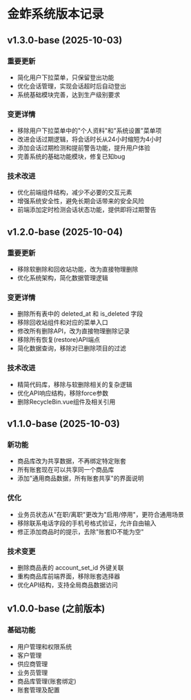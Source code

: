 # 金蚱系统版本记录

## v1.3.0-base (2025-10-03)

### 重要更新
- 简化用户下拉菜单，只保留登出功能
- 优化会话管理，实现会话超时后自动登出
- 系统基础模块完善，达到生产级别要求

### 变更详情
- 移除用户下拉菜单中的"个人资料"和"系统设置"菜单项
- 改进会话过期逻辑，将会话时长从24小时缩短为4小时
- 添加会话过期检测和提前警告功能，提升用户体验
- 完善系统的基础功能模块，修复已知bug

### 技术改进
- 优化前端组件结构，减少不必要的交互元素
- 增强系统安全性，避免长期会话带来的安全风险
- 前端添加定时检测会话状态功能，提供即将过期警告

## v1.2.0-base (2025-10-04)

### 重要更新
- 移除软删除和回收站功能，改为直接物理删除
- 优化系统架构，简化数据管理逻辑

### 变更详情
- 删除所有表中的 deleted_at 和 is_deleted 字段
- 移除回收站组件和对应的菜单入口
- 修改所有删除API，改为直接物理删除记录
- 移除所有恢复(restore)API端点
- 简化数据查询，移除对已删除项目的过滤

### 技术改进
- 精简代码库，移除与软删除相关的复杂逻辑
- 优化API响应结构，移除force参数
- 删除RecycleBin.vue组件及相关引用

## v1.1.0-base (2025-10-03)

### 新功能
- 商品库改为共享数据，不再绑定特定账套
- 所有账套现在可以共享同一个商品库
- 添加"通用商品数据，所有账套共享"的界面说明

### 优化
- 业务员状态从"在职/离职"更改为"启用/停用"，更符合通用场景
- 移除联系电话字段的手机号格式验证，允许自由输入
- 修正添加商品时的提示，去除"账套ID不能为空"

### 技术变更
- 删除商品表的 account_set_id 外键关联
- 重构商品库前端界面，移除账套选择器
- 优化API结构，支持全局商品数据访问

## v1.0.0-base (之前版本)

### 基础功能
- 用户管理和权限系统
- 客户管理
- 供应商管理
- 业务员管理
- 商品库管理(账套绑定)
- 账套管理及配置
